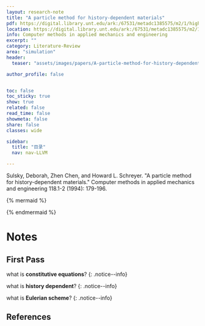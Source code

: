 ```yaml
---
layout: research-note
title: "A particle method for history-dependent materials"
pdf: https://digital.library.unt.edu/ark:/67531/metadc1385575/m2/1/high_res_d/10177049.pdf
location: https://digital.library.unt.edu/ark:/67531/metadc1385575/m2/1/high_res_d/10177049.pdf
info: Computer methods in applied mechanics and engineering
excerpt: ""
category: Literature-Review
area: "simulation"
header:
  teaser: "assets/images/papers/A-particle-method-for-history-dependent-materials.png"

author_profile: false


toc: false
toc_sticky: true
show: true
related: false
read_time: false
showmeta: false
share: false
classes: wide

sidebar:
  title: "目录"
  nav: nav-LLVM

---
```

Sulsky, Deborah, Zhen Chen, and Howard L. Schreyer. "A particle method for history-dependent materials." Computer methods in applied mechanics and engineering 118.1-2 (1994): 179-196.

<!-- # Writing logic -->
{% mermaid %}

{% endmermaid %}
# Notes
## First Pass
what is **constitutive equations**?
{: .notice--info}

what is **history dependent**?
{: .notice--info}

what is **Eulerian scheme**?
{: .notice--info}
## References